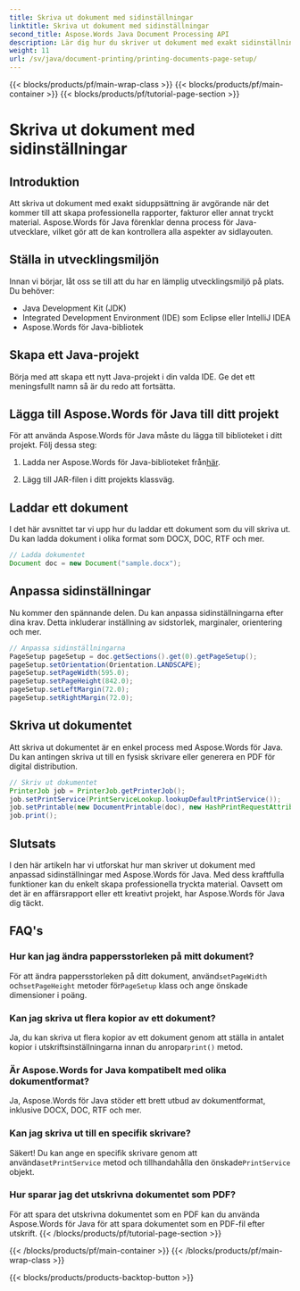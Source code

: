 ```yaml
---
title: Skriva ut dokument med sidinställningar
linktitle: Skriva ut dokument med sidinställningar
second_title: Aspose.Words Java Document Processing API
description: Lär dig hur du skriver ut dokument med exakt sidinställningar med Aspose.Words för Java. Anpassa layouter, pappersstorlek och mer.
weight: 11
url: /sv/java/document-printing/printing-documents-page-setup/
---
```


{{< blocks/products/pf/main-wrap-class >}}
{{< blocks/products/pf/main-container >}}
{{< blocks/products/pf/tutorial-page-section >}}

# Skriva ut dokument med sidinställningar


## Introduktion

Att skriva ut dokument med exakt siduppsättning är avgörande när det kommer till att skapa professionella rapporter, fakturor eller annat tryckt material. Aspose.Words för Java förenklar denna process för Java-utvecklare, vilket gör att de kan kontrollera alla aspekter av sidlayouten.

## Ställa in utvecklingsmiljön

Innan vi börjar, låt oss se till att du har en lämplig utvecklingsmiljö på plats. Du behöver:

- Java Development Kit (JDK)
- Integrated Development Environment (IDE) som Eclipse eller IntelliJ IDEA
- Aspose.Words för Java-bibliotek

## Skapa ett Java-projekt

Börja med att skapa ett nytt Java-projekt i din valda IDE. Ge det ett meningsfullt namn så är du redo att fortsätta.

## Lägga till Aspose.Words för Java till ditt projekt

För att använda Aspose.Words för Java måste du lägga till biblioteket i ditt projekt. Följ dessa steg:

1.  Ladda ner Aspose.Words för Java-biblioteket från[här](https://releases.aspose.com/words/java/).

2. Lägg till JAR-filen i ditt projekts klassväg.

## Laddar ett dokument

I det här avsnittet tar vi upp hur du laddar ett dokument som du vill skriva ut. Du kan ladda dokument i olika format som DOCX, DOC, RTF och mer.

```java
// Ladda dokumentet
Document doc = new Document("sample.docx");
```

## Anpassa sidinställningar

Nu kommer den spännande delen. Du kan anpassa sidinställningarna efter dina krav. Detta inkluderar inställning av sidstorlek, marginaler, orientering och mer.

```java
// Anpassa sidinställningarna
PageSetup pageSetup = doc.getSections().get(0).getPageSetup();
pageSetup.setOrientation(Orientation.LANDSCAPE);
pageSetup.setPageWidth(595.0);
pageSetup.setPageHeight(842.0);
pageSetup.setLeftMargin(72.0);
pageSetup.setRightMargin(72.0);
```

## Skriva ut dokumentet

Att skriva ut dokumentet är en enkel process med Aspose.Words för Java. Du kan antingen skriva ut till en fysisk skrivare eller generera en PDF för digital distribution.

```java
// Skriv ut dokumentet
PrinterJob job = PrinterJob.getPrinterJob();
job.setPrintService(PrintServiceLookup.lookupDefaultPrintService());
job.setPrintable(new DocumentPrintable(doc), new HashPrintRequestAttributeSet());
job.print();
```

## Slutsats

I den här artikeln har vi utforskat hur man skriver ut dokument med anpassad sidinställningar med Aspose.Words för Java. Med dess kraftfulla funktioner kan du enkelt skapa professionella tryckta material. Oavsett om det är en affärsrapport eller ett kreativt projekt, har Aspose.Words för Java dig täckt.

## FAQ's

### Hur kan jag ändra pappersstorleken på mitt dokument?

 För att ändra pappersstorleken på ditt dokument, använd`setPageWidth` och`setPageHeight` metoder för`PageSetup` klass och ange önskade dimensioner i poäng.

### Kan jag skriva ut flera kopior av ett dokument?

 Ja, du kan skriva ut flera kopior av ett dokument genom att ställa in antalet kopior i utskriftsinställningarna innan du anropar`print()` metod.

### Är Aspose.Words for Java kompatibelt med olika dokumentformat?

Ja, Aspose.Words för Java stöder ett brett utbud av dokumentformat, inklusive DOCX, DOC, RTF och mer.

### Kan jag skriva ut till en specifik skrivare?

 Säkert! Du kan ange en specifik skrivare genom att använda`setPrintService` metod och tillhandahålla den önskade`PrintService` objekt.

### Hur sparar jag det utskrivna dokumentet som PDF?

För att spara det utskrivna dokumentet som en PDF kan du använda Aspose.Words för Java för att spara dokumentet som en PDF-fil efter utskrift.
{{< /blocks/products/pf/tutorial-page-section >}}

{{< /blocks/products/pf/main-container >}}
{{< /blocks/products/pf/main-wrap-class >}}

{{< blocks/products/products-backtop-button >}}
